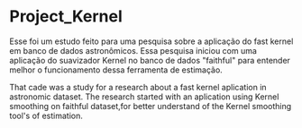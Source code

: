 # Project_Kernel

Esse foi um estudo feito para uma pesquisa sobre a aplicação do fast kernel em banco de dados astronômicos.
Essa pesquisa iniciou com uma aplicação do suavizador Kernel no banco de dados "faithful" para entender melhor o funcionamento dessa ferramenta de estimação.

That cade was a study for a research about a fast kernel aplication in astronomic dataset. The research started with an aplication using Kernel smoothing on faithful dataset,for better understand of the Kernel smoothing tool's of estimation.
